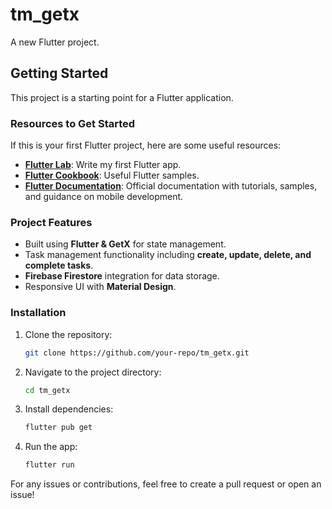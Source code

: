 # tm_getx

A new Flutter project.

## Getting Started

This project is a starting point for a Flutter application.

### Resources to Get Started

If this is your first Flutter project, here are some useful resources:

- **[Flutter Lab](https://docs.flutter.dev/get-started/codelab)**: Write my first Flutter app.
- **[Flutter Cookbook](https://docs.flutter.dev/cookbook)**: Useful Flutter samples.
- **[Flutter Documentation](https://docs.flutter.dev/)**: Official documentation with tutorials, samples, and guidance on mobile development.

### Project Features
- Built using **Flutter & GetX** for state management.
- Task management functionality including **create, update, delete, and complete tasks**.
- **Firebase Firestore** integration for data storage.
- Responsive UI with **Material Design**.

### Installation
1. Clone the repository:
   ```sh
   git clone https://github.com/your-repo/tm_getx.git
   ```
2. Navigate to the project directory:
   ```sh
   cd tm_getx
   ```
3. Install dependencies:
   ```sh
   flutter pub get
   ```
4. Run the app:
   ```sh
   flutter run
   ```

For any issues or contributions, feel free to create a pull request or open an issue!
